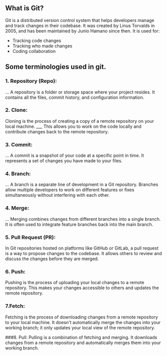 ## What is Git?
Git is a distributed version control system that helps developers manage and track changes in their codebase. It was created by Linus Torvalds in 2005, and has been maintained by Junio Hamano since then.
It is used for:
* Tracking code changes
* Tracking who made changes
* Coding collaboration

## Some terminologies used in git.

### 1. Repository (Repo):
... A repository is a folder or storage space where your project resides. It contains all the files, commit history, and configuration information.

### 2. Clone:
Cloning is the process of creating a copy of a remote repository on your local machine.
___ This allows you to work on the code locally and contribute changes back to the remote repository.

### 3. Commit:
... A commit is a snapshot of your code at a specific point in time. It represents a set of changes you have made to your files.
### 4. Branch:
... A branch is a separate line of development in a Git repository. Branches allow multiple developers to work on different features or fixes simultaneously without interfering with each other.

### 4. Merge:
... Merging combines changes from different branches into a single branch. It is often used to integrate feature branches back into the main branch.

### 5. Pull Request (PR):
In Git repositories hosted on platforms like GitHub or GitLab, a pull request is a way to propose changes to the codebase. It allows others to review and discuss the changes before they are merged.

### 6. Push:
Pushing is the process of uploading your local changes to a remote repository. This makes your changes accessible to others and updates the remote repository.

### 7.Fetch:
Fetching is the process of downloading changes from a remote repository to your local machine. It doesn't automatically merge the changes into your working branch; it only updates your local view of the remote repository.

###8. Pull:
Pulling is a combination of fetching and merging. It downloads changes from a remote repository and automatically merges them into your working branch.
